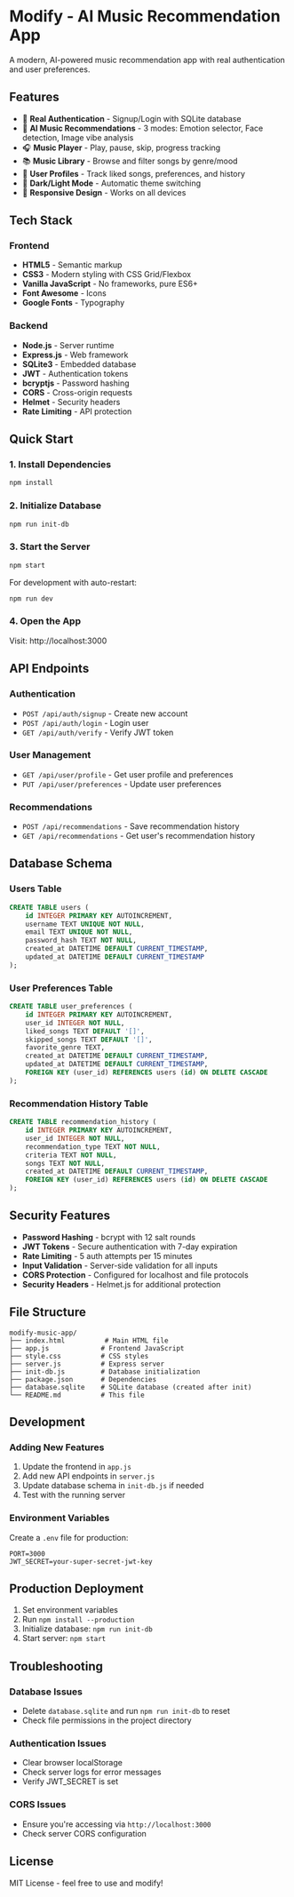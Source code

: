 # Modify - AI Music Recommendation App

A modern, AI-powered music recommendation app with real authentication and user preferences.

## Features

- 🔐 **Real Authentication** - Signup/Login with SQLite database
- 🎵 **AI Music Recommendations** - 3 modes: Emotion selector, Face detection, Image vibe analysis
- 🎧 **Music Player** - Play, pause, skip, progress tracking
- 📚 **Music Library** - Browse and filter songs by genre/mood
- 👤 **User Profiles** - Track liked songs, preferences, and history
- 🌙 **Dark/Light Mode** - Automatic theme switching
- 📱 **Responsive Design** - Works on all devices

## Tech Stack

### Frontend
- **HTML5** - Semantic markup
- **CSS3** - Modern styling with CSS Grid/Flexbox
- **Vanilla JavaScript** - No frameworks, pure ES6+
- **Font Awesome** - Icons
- **Google Fonts** - Typography

### Backend
- **Node.js** - Server runtime
- **Express.js** - Web framework
- **SQLite3** - Embedded database
- **JWT** - Authentication tokens
- **bcryptjs** - Password hashing
- **CORS** - Cross-origin requests
- **Helmet** - Security headers
- **Rate Limiting** - API protection

## Quick Start

### 1. Install Dependencies
```bash
npm install
```

### 2. Initialize Database
```bash
npm run init-db
```

### 3. Start the Server
```bash
npm start
```

For development with auto-restart:
```bash
npm run dev
```

### 4. Open the App
Visit: http://localhost:3000

## API Endpoints

### Authentication
- `POST /api/auth/signup` - Create new account
- `POST /api/auth/login` - Login user
- `GET /api/auth/verify` - Verify JWT token

### User Management
- `GET /api/user/profile` - Get user profile and preferences
- `PUT /api/user/preferences` - Update user preferences

### Recommendations
- `POST /api/recommendations` - Save recommendation history
- `GET /api/recommendations` - Get user's recommendation history

## Database Schema

### Users Table
```sql
CREATE TABLE users (
    id INTEGER PRIMARY KEY AUTOINCREMENT,
    username TEXT UNIQUE NOT NULL,
    email TEXT UNIQUE NOT NULL,
    password_hash TEXT NOT NULL,
    created_at DATETIME DEFAULT CURRENT_TIMESTAMP,
    updated_at DATETIME DEFAULT CURRENT_TIMESTAMP
);
```

### User Preferences Table
```sql
CREATE TABLE user_preferences (
    id INTEGER PRIMARY KEY AUTOINCREMENT,
    user_id INTEGER NOT NULL,
    liked_songs TEXT DEFAULT '[]',
    skipped_songs TEXT DEFAULT '[]',
    favorite_genre TEXT,
    created_at DATETIME DEFAULT CURRENT_TIMESTAMP,
    updated_at DATETIME DEFAULT CURRENT_TIMESTAMP,
    FOREIGN KEY (user_id) REFERENCES users (id) ON DELETE CASCADE
);
```

### Recommendation History Table
```sql
CREATE TABLE recommendation_history (
    id INTEGER PRIMARY KEY AUTOINCREMENT,
    user_id INTEGER NOT NULL,
    recommendation_type TEXT NOT NULL,
    criteria TEXT NOT NULL,
    songs TEXT NOT NULL,
    created_at DATETIME DEFAULT CURRENT_TIMESTAMP,
    FOREIGN KEY (user_id) REFERENCES users (id) ON DELETE CASCADE
);
```

## Security Features

- **Password Hashing** - bcrypt with 12 salt rounds
- **JWT Tokens** - Secure authentication with 7-day expiration
- **Rate Limiting** - 5 auth attempts per 15 minutes
- **Input Validation** - Server-side validation for all inputs
- **CORS Protection** - Configured for localhost and file protocols
- **Security Headers** - Helmet.js for additional protection

## File Structure

```
modify-music-app/
├── index.html          # Main HTML file
├── app.js             # Frontend JavaScript
├── style.css          # CSS styles
├── server.js          # Express server
├── init-db.js         # Database initialization
├── package.json       # Dependencies
├── database.sqlite    # SQLite database (created after init)
└── README.md          # This file
```

## Development

### Adding New Features
1. Update the frontend in `app.js`
2. Add new API endpoints in `server.js`
3. Update database schema in `init-db.js` if needed
4. Test with the running server

### Environment Variables
Create a `.env` file for production:
```
PORT=3000
JWT_SECRET=your-super-secret-jwt-key
```

## Production Deployment

1. Set environment variables
2. Run `npm install --production`
3. Initialize database: `npm run init-db`
4. Start server: `npm start`

## Troubleshooting

### Database Issues
- Delete `database.sqlite` and run `npm run init-db` to reset
- Check file permissions in the project directory

### Authentication Issues
- Clear browser localStorage
- Check server logs for error messages
- Verify JWT_SECRET is set

### CORS Issues
- Ensure you're accessing via `http://localhost:3000`
- Check server CORS configuration

## License

MIT License - feel free to use and modify!






